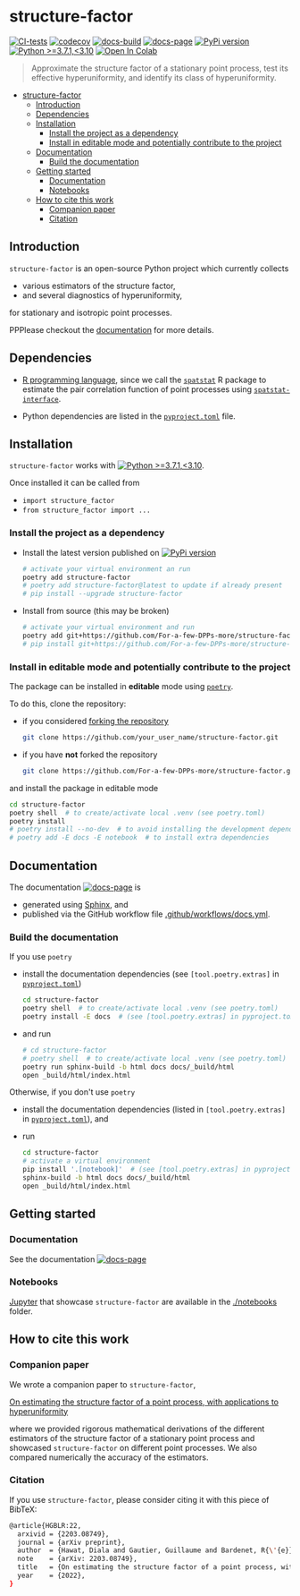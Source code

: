 # structure-factor

[![CI-tests](https://github.com/For-a-few-DPPs-more/structure-factor/actions/workflows/ci.yml/badge.svg)](https://github.com/For-a-few-DPPs-more/structure-factor/actions/workflows/ci.yml)
[![codecov](https://codecov.io/gh/For-a-few-DPPs-more/structure-factor/branch/main/graph/badge.svg?token=FUDADJLO2W)](https://codecov.io/gh/For-a-few-DPPs-more/structure-factor)
[![docs-build](https://github.com/For-a-few-DPPs-more/structure-factor/actions/workflows/docs.yml/badge.svg)](https://github.com/For-a-few-DPPs-more/structure-factor/actions/workflows/docs.yml)
[![docs-page](https://img.shields.io/badge/docs-latest-blue)](https://for-a-few-dpps-more.github.io/structure-factor/)
[![PyPi version](https://badgen.net/pypi/v/structure-factor/)](https://pypi.org/project/structure-factor/)
[![Python >=3.7.1,<3.10](https://img.shields.io/badge/python->=3.7.1,<3.10-blue.svg)](https://www.python.org/downloads/release/python-371/)
[![Open In Colab](https://colab.research.google.com/assets/colab-badge.svg)](./notebooks)

> Approximate the structure factor of a stationary point process, test its effective hyperuniformity, and identify its class of hyperuniformity.

- [structure-factor](#structure-factor)
  - [Introduction](#introduction)
  - [Dependencies](#dependencies)
  - [Installation](#installation)
    - [Install the project as a dependency](#install-the-project-as-a-dependency)
    - [Install in editable mode and potentially contribute to the project](#install-in-editable-mode-and-potentially-contribute-to-the-project)
  - [Documentation](#documentation)
    - [Build the documentation](#build-the-documentation)
  - [Getting started](#getting-started)
    - [Documentation](#documentation-1)
    - [Notebooks](#notebooks)
  - [How to cite this work](#how-to-cite-this-work)
    - [Companion paper](#companion-paper)
    - [Citation](#citation)

## Introduction

`structure-factor` is an open-source Python project which currently collects

- various estimators of the structure factor,
- and several diagnostics of hyperuniformity,

for stationary and isotropic point processes.

PPPlease checkout the [documentation](https://for-a-few-dpps-more.github.io/structure-factor/) for more details.

## Dependencies

- [R programming language](https://www.r-project.org/), since we call the [`spatstat`](https://github.com/spatstat/spatstat) R package to estimate the pair correlation function of point processes using [`spatstat-interface`](https://github.com/For-a-few-DPPs-more/spatstat-interface).

- Python dependencies are listed in the [`pyproject.toml`](./pyproject.toml) file.

## Installation

`structure-factor` works with [![Python >=3.7.1,<3.10](https://img.shields.io/badge/python->=3.7.1,<3.10-blue.svg)](https://www.python.org/downloads/release/python-371/).

Once installed it can be called from

- `import structure_factor`
- `from structure_factor import ...`

### Install the project as a dependency

- Install the latest version published on [![PyPi version](https://badgen.net/pypi/v/structure-factor/)](https://pypi.org/project/structure-factor/)

  ```bash
  # activate your virtual environment an run
  poetry add structure-factor
  # poetry add structure-factor@latest to update if already present
  # pip install --upgrade structure-factor
  ```

- Install from source (this may be broken)

  ```bash
  # activate your virtual environment and run
  poetry add git+https://github.com/For-a-few-DPPs-more/structure-factor.git
  # pip install git+https://github.com/For-a-few-DPPs-more/structure-factor.git
  ```

### Install in editable mode and potentially contribute to the project

The package can be installed in **editable** mode using [`poetry`](https://python-poetry.org/).

To do this, clone the repository:

- if you considered [forking the repository](https://github.com/For-a-few-DPPs-more/structure-factor/fork)

  ```bash
  git clone https://github.com/your_user_name/structure-factor.git
  ```

- if you have **not** forked the repository

  ```bash
  git clone https://github.com/For-a-few-DPPs-more/structure-factor.git
  ```

and install the package in editable mode

```bash
cd structure-factor
poetry shell  # to create/activate local .venv (see poetry.toml)
poetry install
# poetry install --no-dev  # to avoid installing the development dependencies
# poetry add -E docs -E notebook  # to install extra dependencies
```

## Documentation

The documentation [![docs-page](https://img.shields.io/badge/docs-latest-blue)](https://for-a-few-dpps-more.github.io/structure-factor/) is

- generated using [Sphinx](https://www.sphinx-doc.org/en/master/index.html), and
- published via the GitHub workflow file [.github/workflows/docs.yml](.github/workflows/docs.yml).

### Build the documentation

If you use `poetry`

- install the documentation dependencies (see `[tool.poetry.extras]` in [`pyproject.toml`](./pyproject.toml))

  ```bash
  cd structure-factor
  poetry shell  # to create/activate local .venv (see poetry.toml)
  poetry install -E docs  # (see [tool.poetry.extras] in pyproject.toml)
  ```

- and run

  ```bash
  # cd structure-factor
  # poetry shell  # to create/activate local .venv (see poetry.toml)
  poetry run sphinx-build -b html docs docs/_build/html
  open _build/html/index.html
  ```

Otherwise, if you don't use `poetry`

- install the documentation dependencies (listed in `[tool.poetry.extras]` in [`pyproject.toml`](./pyproject.toml)), and

- run

  ```bash
  cd structure-factor
  # activate a virtual environment
  pip install '.[notebook]'  # (see [tool.poetry.extras] in pyproject.toml)
  sphinx-build -b html docs docs/_build/html
  open _build/html/index.html
  ```

## Getting started

### Documentation

See the documentation [![docs-page](https://img.shields.io/badge/docs-latest-blue)](https://for-a-few-dpps-more.github.io/structure-factor/)

### Notebooks

[Jupyter](https://jupyter.org/) that showcase `structure-factor` are available in the [./notebooks](./notebooks) folder.

## How to cite this work

### Companion paper

We wrote a companion paper to `structure-factor`,

  [On estimating the structure factor of a point process, with applications to hyperuniformity](https://arxiv.org/abs/2203.08749)

where we provided rigorous mathematical derivations of the different estimators of the structure factor of a stationary point process and showcased `structure-factor` on different point processes. We also compared numerically the accuracy of the estimators.

### Citation

If you use `structure-factor`, please consider citing it with this piece of BibTeX:

  ```bash
  @article{HGBLR:22,
    arxivid = {2203.08749},
    journal = {arXiv preprint},
    author  = {Hawat, Diala and Gautier, Guillaume and Bardenet, R{\'{e}}mi and Lachi{\`{e}}ze-Rey, Rapha{\"{e}}l},
    note    = {arXiv: 2203.08749},
    title   = {On estimating the structure factor of a point process, with applications to hyperuniformity},
    year    = {2022},
  }
  ```
